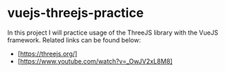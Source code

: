# vuejs-threejs-practice

In this project I will practice usage of the
ThreeJS library with the VueJS framework.
Related links can be found below:

- [https://threejs.org/]
- [https://www.youtube.com/watch?v=_OwJV2xL8M8]
